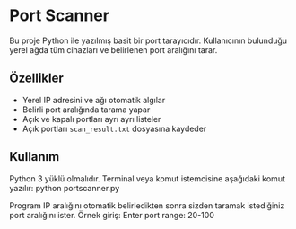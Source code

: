 # Port Scanner

Bu proje Python ile yazılmış basit bir port tarayıcıdır. Kullanıcının bulunduğu yerel ağda tüm cihazları ve belirlenen port aralığını tarar.

## Özellikler

- Yerel IP adresini ve ağı otomatik algılar
- Belirli port aralığında tarama yapar
- Açık ve kapalı portları ayrı ayrı listeler
- Açık portları `scan_result.txt` dosyasına kaydeder

## Kullanım

Python 3 yüklü olmalıdır. Terminal veya komut istemcisine aşağıdaki komut yazılır:
python portscanner.py

Program IP aralığını otomatik belirledikten sonra sizden taramak istediğiniz port aralığını ister. Örnek giriş:
Enter port range: 20-100

